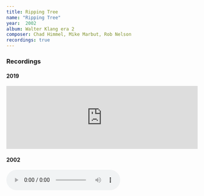 ```yaml
---
title: Ripping Tree
name: "Ripping Tree"
year:  2002
album: Walter Klang era 2
composer: Chad Himmel, Mike Marbut, Rob Nelson
recordings: true
---
```


<h3>Recordings</h3>

<h4>2019</h4>
<iframe width="100%" height="166" scrolling="no" frameborder="no" allow="autoplay" src="https://w.soundcloud.com/player/?url=https%3A//api.soundcloud.com/tracks/673080362&color=%23ff5500&auto_play=false&hide_related=false&show_comments=true&show_user=true&show_reposts=false&show_teaser=true"></iframe>


<h4>2002</h4>
<audio controls="">
              <source src="http://walterklang.com/mp3/2002-06-01/the%20ripping%20tree/tree_fixed.mp3" type="audio/mpeg">
                <a href="http://walterklang.com/mp3/2002-06-01/the%20ripping%20tree/tree_fixed.mp3">tree_fixed.mp3</a>
          </audio>
